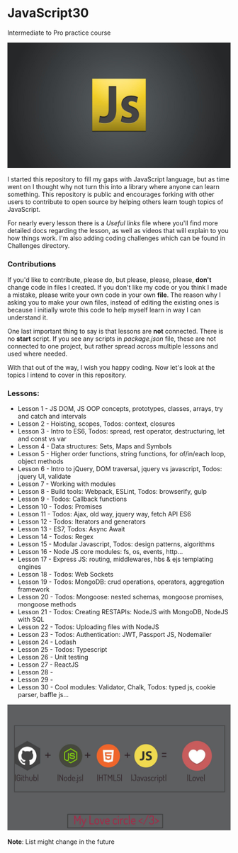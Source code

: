 # JavaScript30
Intermediate to Pro practice course

![](readMe_img/js-logo.jpg)

I started this repository to fill my gaps with JavaScript language, but as time went on I thought why not turn this into a library
where anyone can learn something. 
This repository is public and encourages forking with other users to contribute to open source by helping others learn
tough topics of JavaScript.

For nearly every lesson there is a *Useful links* file where you'll find more detailed docs regarding the lesson,
as well as videos that will explain to you how things work. 
I'm also adding coding challenges which can be found in Challenges directory.

### Contributions

If you'd like to contribute, please do, but please, please, please, **don't** change code in files I created. If you don't like my code
or you think I made a mistake, please write your own code in your own **file**. 
The reason why I asking you to make your own files, instead of editing the existing ones is because I initially wrote this code
to help myself learn in way I can understand it.

One last important thing to say is that lessons are **not** connected. 
There is no **start** script. If you see any scripts in *package.json* file, these are not connected to one project, but rather spread across multiple lessons and used where needed.

With that out of the way, I wish you happy coding. 
Now let's look at the topics I intend to cover in this repository.

### Lessons: 
* Lesson 1 - JS DOM, JS OOP concepts, prototypes, classes, arrays, try and catch and intervals
* Lesson 2 - Hoisting, scopes, Todos: context, closures
* Lesson 3 - Intro to ES6, Todos: spread, rest operator, destructuring, let and const vs var
* Lesson 4 - Data structures: Sets, Maps and Symbols
* Lesson 5 - Higher order functions, string functions, for of/in/each loop, object methods
* Lesson 6 - Intro to jQuery, DOM traversal, jquery vs javascript, Todos: jquery UI, validate
* Lesson 7 - Working with modules
* Lesson 8 - Build tools: Webpack, ESLint, Todos: browserify, gulp
* Lesson 9 - Todos: Callback functions
* Lesson 10 - Todos: Promises
* Lesson 11 - Todos: Ajax, old way, jquery way, fetch API ES6
* Lesson 12 - Todos: Iterators and generators
* Lesson 13 - ES7, Todos: Async Await
* Lesson 14 - Todos: Regex
* Lesson 15 - Modular Javascript, Todos: design patterns, algorithms
* Lesson 16 - Node JS core modules: fs, os, events, http...
* Lesson 17 - Express JS: routing, middlewares, hbs & ejs templating engines
* Lesson 18 - Todos: Web Sockets
* Lesson 19 - Todos: MongoDB: crud operations, operators, aggregation framework
* Lesson 20 - Todos: Mongoose: nested schemas, mongoose promises, mongoose methods
* Lesson 21 - Todos: Creating RESTAPIs: NodeJS with MongoDB, NodeJS with SQL
* Lesson 22 - Todos: Uploading files with NodeJS
* Lesson 23 - Todos: Authentication: JWT, Passport JS, Nodemailer
* Lesson 24 - Lodash
* Lesson 25 - Todos: Typescript 
* Lesson 26 - Unit testing
* Lesson 27 - ReactJS
* Lesson 28 - 
* Lesson 29 - 
* Lesson 30 - Cool modules: Validator, Chalk, Todos: typed js, cookie parser, baffle js...

![](readMe_img/js-git-node.jpg)

**Note**: List might change in the future
